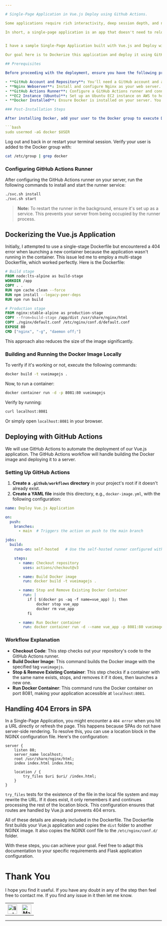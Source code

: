 ```yaml
---

# Single-Page Application in Vue.js Deploy using Github Actions.

Some applications require rich interactivity, deep session depth, and non-trivial stateful logic on the frontend. The best way to build such applications is to use an architecture where Vue not only controls the entire page but also handles data updates and navigation without having to reload the page. This type of application is typically referred to as a Single-Page Application (SPA).

In short, a single-page application is an app that doesn't need to reload the page during its use and works within a browser.

 
I have a sample Single-Page Application built with Vue.js and Deploy with Github Actions.

Our goal here is to Dockerize this application and deploy it using GitHub Actions. We will automate the process of building the Docker image and running the container, ensuring a smooth deployment workflow.

## Prerequisites

Before proceeding with the deployment, ensure you have the following prerequisites set up:

- **GitHub Account and Repository**: You'll need a GitHub account and a repository to store your Vue.js application code.
- **Nginx Webserver**: Install and configure Nginx as your web server.
- **GitHub Actions Runner**: Configure a GitHub Actions runner and connect it with your server.
- **EC2 Instance (Ubuntu)**: Set up an Ubuntu EC2 instance on AWS to host your application.
- **Docker Installed**: Ensure Docker is installed on your server. You can install Docker by following these [instructions](https://docs.docker.com/engine/install/ubuntu/).

### Post-Installation Steps

After installing Docker, add your user to the Docker group to execute Docker commands without `sudo`:

```bash
sudo usermod -aG docker $USER
```

Log out and back in or restart your terminal session. Verify your user is added to the Docker group with:

```bash
cat /etc/group | grep docker
```

### Configuring GitHub Actions Runner

After configuring the GitHub Actions runner on your server, run the following commands to install and start the runner service:

```bash
./svc.sh install
./svc.sh start
```

> **Note:** To restart the runner in the background, ensure it's set up as a service. This prevents your server from being occupied by the runner process.

## Dockerizing the Vue.js Application

Initially, I attempted to use a single-stage Dockerfile but encountered a 404 error when launching a new container because the application wasn't running in the container. This issue led me to employ a multi-stage Dockerfile, which worked perfectly. Here is the Dockerfile:

```Dockerfile
# Build stage
FROM node:lts-alpine as build-stage
WORKDIR /app
COPY . .
RUN npm cache clean --force
RUN npm install --legacy-peer-deps
RUN npm run build

# Production stage
FROM nginx:stable-alpine as production-stage
COPY --from=build-stage /app/dist /usr/share/nginx/html
COPY ./nginx/default.conf /etc/nginx/conf.d/default.conf
EXPOSE 80
CMD ["nginx", "-g", "daemon off;"]
```

This approach also reduces the size of the image significantly.

### Building and Running the Docker Image Locally

To verify if it's working or not, execute the following commands:

```bash
docker build -t vueimagejs .
```

Now, to run a container:

```bash
docker container run -d -p 8081:80 vueimagejs
```

Verify by running:

```bash
curl localhost:8081
```

Or simply open `localhost:8081` in your browser.

## Deploying with GitHub Actions

We will use GitHub Actions to automate the deployment of our Vue.js application. The GitHub Actions workflow will handle building the Docker image and deploying it to a server.

### Setting Up GitHub Actions

1. **Create a `.github/workflows` directory** in your project's root if it doesn't already exist.
2. **Create a YAML file** inside this directory, e.g., `docker-image.yml`, with the following configuration:

```yaml
name: Deploy Vue.js Application

on:
  push:
    branches:
      - main  # Triggers the action on push to the main branch

jobs:
  build:
    runs-on: self-hosted   # Use the self-hosted runner configured with your server

    steps:
      - name: Checkout repository
        uses: actions/checkout@v3

      - name: Build Docker image
        run: docker build -t vueimagejs .

      - name: Stop and Remove Existing Docker Container
        run: |
          if [ $(docker ps -aq -f name=vue_app) ]; then
              docker stop vue_app
              docker rm vue_app
          fi

      - name: Run Docker container
        run: docker container run -d --name vue_app -p 8081:80 vueimagejs
```

### Workflow Explanation

- **Checkout Code**: This step checks out your repository's code to the GitHub Actions runner.
- **Build Docker Image**: This command builds the Docker image with the specified tag `vueimagejs`.
- **Stop & Remove Existing Container**: This step checks if a container with the same name exists, stops, and removes it if it does, then launches a new one.
- **Run Docker Container**: This command runs the Docker container on port 8081, making your application accessible at `localhost:8081`.

## Handling 404 Errors in SPA

In a Single-Page Application, you might encounter a `404 error` when you hit a URL directly or refresh the page. This happens because SPAs do not have server-side rendering. To resolve this, you can use a location block in the NGINX configuration file. Here's the configuration:

```nginx
server {
    listen 80;
    server_name localhost;
    root /usr/share/nginx/html;
    index index.html index.htm;

    location / {
        try_files $uri $uri/ /index.html;
    }
}
```

`try_files` tests for the existence of the file in the local file system and may rewrite the URL. If it does exist, it only remembers it and continues processing the rest of the location block. This configuration ensures that routes are handled by Vue.js and prevents 404 errors.

All of these details are already included in the Dockerfile. The Dockerfile first builds your Vue.js application and copies the `dist` folder to another NGINX image. It also copies the NGINX conf file to the `/etc/nginx/conf.d/` folder.

With these steps, you can achieve your goal. Feel free to adapt this documentation to your specific requirements and Flask application configuration.

# Thank You

I hope you find it useful. If you have any doubt in any of the step then feel free to contact me. If you find any issue in it then let me know.

<table>
  <tr>
    <th><a href="https://www.linkedin.com/in/prateek-mudgal-devops" target="_blank"><img src="https://img.icons8.com/color/452/linkedin.png" alt="linkedin" width="30"/></a></th>
    <th><a href="mailto:mudgalprateek00@gmail.com" target="_blank"><img src="https://img.icons8.com/color/344/gmail-new.png" alt="Mail" width="30"/></a></th>
  </tr>
</table>

---
```

